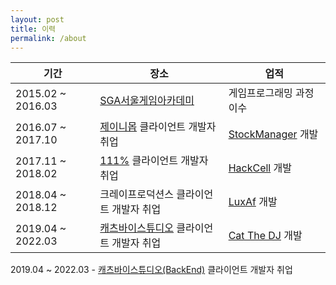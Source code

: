 ```yaml
---
layout: post
title: 이력
permalink: /about
---
```

<!-- 
#### 경력

------------------------------------------------------------------------------------ -->


| 기간              | 장소                                                         | 업적                                                         |
| ----------------------------------- | ------------------------------------------------------------ | ------------------------------------------------------------ |
| 2015.02 ~ 2016.03 | [SGA서울게임아카데미](https://sgaedu.co.kr/main/index.php?branch=seoul) | 게임프로그래밍 과정 이수                                     |
| 2016.07 ~ 2017.10 | [제이니몹](http://www.zanymob.com/ninano/skin/index.html) 클라이언트 개발자 취업 | [StockManager](https://dtigerwing.github.io/projects/StockManager) 개발 |
| 2017.11 ~ 2018.02 | [111%](https://www.111percent.net/) 클라이언트 개발자 취업   | [HackCell](https://dtigerwing.github.io/projects/HackCell) 개발 |
| 2018.04 ~ 2018.12 | 크레이프로덕션스 클라이언트 개발자 취업                      | [LuxAf](https://dtigerwing.github.io/projects/LuxAf) 개발    |
| 2019.04 ~ 2022.03 | [캐츠바이스튜디오](https://catsbystudio.com/) 클라이언트 개발자 취업 | [Cat The DJ](https://dtigerwing.github.io/projects/Catthedj) 개발 |



2019.04 ~ 2022.03 - <a href="https://catsbystudio.com/" target="_blank">캐츠바이스튜디오(BackEnd)</a> 클라이언트 개발자 취업

